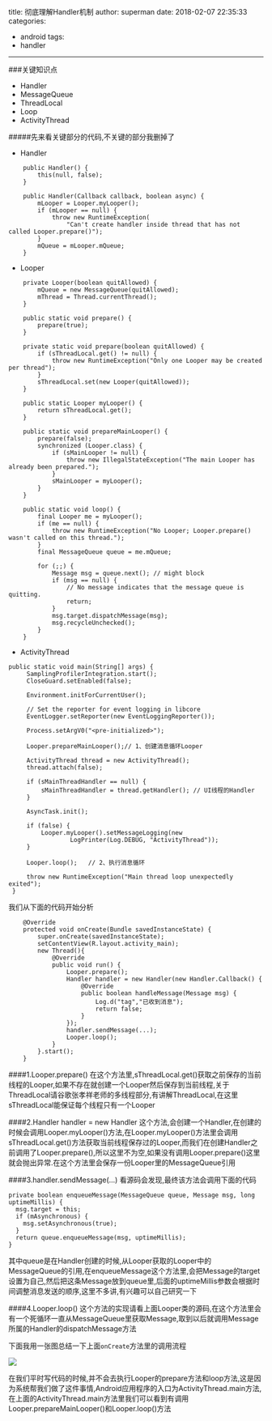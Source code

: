 title: 彻底理解Handler机制
author: superman
date: 2018-02-07 22:35:33
categories:
- android
tags:
- handler
---
###关键知识点
- Handler
- MessageQueue
- ThreadLocal
- Loop
- ActivityThread

<!--more-->

#####先来看关键部分的代码,不关键的部分我删掉了
- Handler

```
    public Handler() {
        this(null, false);
    }

    public Handler(Callback callback, boolean async) {
        mLooper = Looper.myLooper();
        if (mLooper == null) {
            throw new RuntimeException(
                "Can't create handler inside thread that has not called Looper.prepare()");
        }
        mQueue = mLooper.mQueue;
    }
```

- Looper

```
    private Looper(boolean quitAllowed) {
        mQueue = new MessageQueue(quitAllowed);
        mThread = Thread.currentThread();
    }

    public static void prepare() {
        prepare(true);
    }

    private static void prepare(boolean quitAllowed) {
        if (sThreadLocal.get() != null) {
            throw new RuntimeException("Only one Looper may be created per thread");
        }
        sThreadLocal.set(new Looper(quitAllowed));
    }

    public static Looper myLooper() {
        return sThreadLocal.get();
    }

    public static void prepareMainLooper() {
        prepare(false);
        synchronized (Looper.class) {
            if (sMainLooper != null) {
                throw new IllegalStateException("The main Looper has already been prepared.");
            }
            sMainLooper = myLooper();
        }
    }

    public static void loop() {
        final Looper me = myLooper();
        if (me == null) {
            throw new RuntimeException("No Looper; Looper.prepare() wasn't called on this thread.");
        }
        final MessageQueue queue = me.mQueue;

        for (;;) {
            Message msg = queue.next(); // might block
            if (msg == null) {
                // No message indicates that the message queue is quitting.
                return;
            }
            msg.target.dispatchMessage(msg);
            msg.recycleUnchecked();
        }
    }
```

- ActivityThread
```
public static void main(String[] args) {  
     SamplingProfilerIntegration.start();  
     CloseGuard.setEnabled(false);  
  
     Environment.initForCurrentUser();  
  
     // Set the reporter for event logging in libcore  
     EventLogger.setReporter(new EventLoggingReporter());  
  
     Process.setArgV0("<pre-initialized>");  
  
     Looper.prepareMainLooper();// 1、创建消息循环Looper  
  
     ActivityThread thread = new ActivityThread();  
     thread.attach(false);  
  
     if (sMainThreadHandler == null) {  
         sMainThreadHandler = thread.getHandler(); // UI线程的Handler  
     }  
  
     AsyncTask.init();  
  
     if (false) {  
         Looper.myLooper().setMessageLogging(new  
                 LogPrinter(Log.DEBUG, "ActivityThread"));  
     }  
  
     Looper.loop();   // 2、执行消息循环  
  
     throw new RuntimeException("Main thread loop unexpectedly exited");  
 }  
```
我们从下面的代码开始分析
```
    @Override
    protected void onCreate(Bundle savedInstanceState) {
		super.onCreate(savedInstanceState);
		setContentView(R.layout.activity_main);
		new Thread(){
			@Override
			public void run() {
				Looper.prepare();
				Handler handler = new Handler(new Handler.Callback() {
					@Override
					public boolean handleMessage(Message msg) {
						Log.d("tag","已收到消息");
						return false;
					}
				});
				handler.sendMessage(...);
				Looper.loop();
			}
		}.start();
	}
```

####1.Looper.prepare()
在这个方法里,sThreadLocal.get()获取之前保存的当前线程的Looper,如果不存在就创建一个Looper然后保存到当前线程,关于ThreadLocal请谷歌张孝祥老师的多线程部分,有讲解ThreadLocal,在这里sThreadLocal能保证每个线程只有一个Looper

####2.Handler handler = new Handler
这个方法,会创建一个Handler,在创建的时候会调用Looper.myLooper()方法,在Looper.myLooper()方法里会调用
sThreadLocal.get()方法获取当前线程保存过的Looper,而我们在创建Handler之前调用了Looper.prepare(),所以这里不为空,如果没有调用Looper.prepare()这里就会抛出异常.在这个方法里会保存一份Looper里的MessageQueue引用

####3.handler.sendMessage(...)
看源码会发现,最终该方法会调用下面的代码
```
private boolean enqueueMessage(MessageQueue queue, Message msg, long uptimeMillis) {
  msg.target = this;
  if (mAsynchronous) {
    msg.setAsynchronous(true);
  }
  return queue.enqueueMessage(msg, uptimeMillis);
}
```
其中queue是在Handler创建的时候,从Looper获取的Looper中的MessageQueue的引用,在enqueueMessage这个方法里,会把Message的target设置为自己,然后把这条Message放到queue里,后面的uptimeMillis参数会根据时间调整消息发送的顺序,这里不多讲,有兴趣可以自己研究一下

####4.Looper.loop()
这个方法的实现请看上面Looper类的源码,在这个方法里会有一个死循环一直从MessageQueue里获取Message,取到以后就调用Message所属的Handler的dispatchMessage方法

下面我用一张图总结一下上面```onCreate```方法里的调用流程

![](http://upload-images.jianshu.io/upload_images/545982-312adac6c7eec3b8.png?imageMogr2/auto-orient/strip%7CimageView2/2/w/1240)


在我们平时写代码的时候,并不会去执行Looper的prepare方法和loop方法,这是因为系统帮我们做了这件事情,Android应用程序的入口为ActivityThread.main方法,在上面的ActivityThread.main方法里我们可以看到有调用Looper.prepareMainLooper()和Looper.loop()方法
